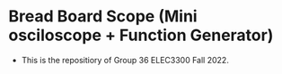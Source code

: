 # Bread Board Scope (Mini osciloscope + Function Generator)
- This is the repositiory of Group 36 ELEC3300 Fall 2022.
